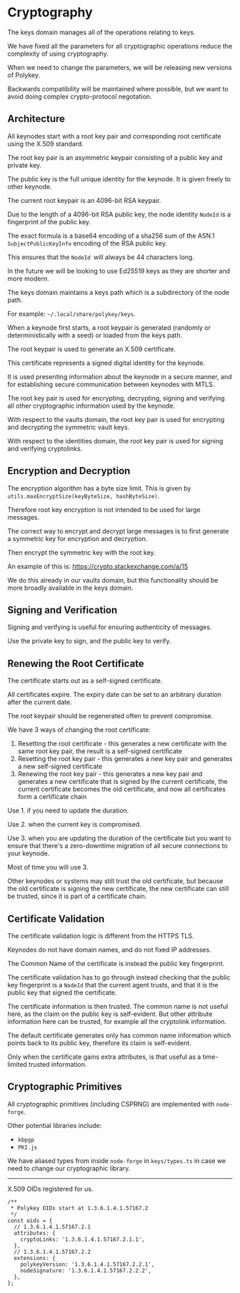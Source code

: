 # Cryptography

The keys domain manages all of the operations relating to keys.

We have fixed all the parameters for all cryptographic operations reduce the complexity of using cryptography.

When we need to change the parameters, we will be releasing new versions of Polykey.

Backwards compatibility will be maintained where possible, but we want to avoid doing complex crypto-protocol negotation.

## Architecture

All keynodes start with a root key pair and corresponding root certificate using the X.509 standard.

The root key pair is an asymmetric keypair consisting of a public key and private key.

The public key is the full unique identity for the keynode. It is given freely to other keynode.

The current root keypair is an 4096-bit RSA keypair.

Due to the length of a 4096-bit RSA public key, the node identity `NodeId` is a fingerprint of the public key.

The exact formula is a base64 encoding of a sha256 sum of the ASN.1 `SubjectPublicKeyInfo` encoding of the RSA public key.

This ensures that the `NodeId `will always be 44 characters long.

In the future we will be looking to use Ed25519 keys as they are shorter and more modern.

The keys domain maintains a keys path which is a subdirectory of the node path.

For example: `~/.local/share/polykey/keys`.

When a keynode first starts, a root keypair is generated (randomly or deterministically with a seed) or loaded from the keys path.

The root keypair is used to generate an X.509 certificate.

This certificate represents a signed digital identity for the keynode.

It is used presenting information about the keynode in a secure manner, and for establishing secure communication between keynodes with MTLS.

The root key pair is used for encrypting, decrypting, signing and verifying all other cryptographic information used by the keynode.

With respect to the vaults domain, the root key pair is used for encrypting and decrypting the symmetric vault keys.

With respect to the identities domain, the root key pair is used for signing and verifying cryptolinks.

## Encryption and Decryption

The encryption algorithm has a byte size limit. This is given by `utils.maxEncryptSize(keyByteSize, hashByteSize)`.

Therefore root key encryption is not intended to be used for large messages.

The correct way to encrypt and decrypt large messages is to first generate a symmetric key for encryption and decryption.

Then encrypt the symmetric key with the root key.

An example of this is: https://crypto.stackexchange.com/a/15

We do this already in our vaults domain, but this functionality should be more broadly available in the keys domain.

## Signing and Verification

Signing and verifying is useful for ensuring authenticity of messages.

Use the private key to sign, and the public key to verify.

## Renewing the Root Certificate

The certificate starts out as a self-signed certificate.

All certificates expire. The expiry date can be set to an arbitrary duration after the current date.

The root keypair should be regenerated often to prevent compromise.

We have 3 ways of changing the root certificate:

1. Resetting the root certificate - this generates a new certificate with the same root key pair, the result is a self-signed certificate
2. Resetting the root key pair - this generates a new key pair and generates a new self-signed certificate
3. Renewing the root key pair - this generates a new key pair and generates a new certificate that is signed by the current certificate, the current certificate becomes the old certificate, and now all certificates form a certificate chain

Use 1. if you need to update the duration.

Use 2. when the current key is compromised.

Use 3. when you are updating the duration of the certificate but you want to ensure that there's a zero-downtime migration of all secure connections to your keynode.

Most of time you will use 3.

Other keynodes or systems may still trust the old certificate, but because the old certificate is signing the new certificate, the new certificate can still be trusted, since it is part of a certificate chain.

## Certificate Validation

The certificate validation logic is different from the HTTPS TLS.

Keynodes do not have domain names, and do not fixed IP addresses.

The Common Name of the certificate is instead the public key fingerprint.

The certificate validation has to go through instead checking that the public key fingerprint is a `NodeId` that the current agent trusts, and that it is the public key that signed the certificate.

The certificate information is then trusted. The common name is not useful here, as the claim on the public key is self-evident. But other attribute information here can be trusted, for example all the cryptolink information.

The default certificate generates only has common name information which points back to its public key, therefore its claim is self-evident.

Only when the certificate gains extra attributes, is that useful as a time-limited trusted information.

## Cryptographic Primitives

All cryptographic primitives (including CSPRNG) are implemented with `node-forge`.

Other potential libraries include:

* `kbpgp`
* `PKI.js`

We have aliased types from inside `node-forge` in `keys/types.ts` in case we need to change our cryptographic library.

---

X.509 OIDs registered for us.

```
/**
 * Polykey OIDs start at 1.3.6.1.4.1.57167.2
 */
const oids = {
  // 1.3.6.1.4.1.57167.2.1
  attributes: {
    cryptoLinks: '1.3.6.1.4.1.57167.2.1.1',
  },
  // 1.3.6.1.4.1.57167.2.2
  extensions: {
    polykeyVersion: '1.3.6.1.4.1.57167.2.2.1',
    nodeSignature: '1.3.6.1.4.1.57167.2.2.2',
  },
};
```
